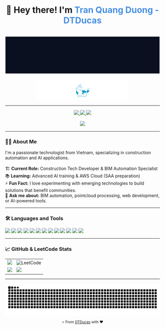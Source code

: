 <h1 align="center">
  👋 Hey there! I'm <span style="color:#4A90E2;">Tran Quang Duong - DTDucas</span>
</h1>

<br/>

<div align="center">
  <img src="https://raw.githubusercontent.com/DTDucas/Resources/main/image-profile/logo-dtducas.svg" height="120" alt="DTDucas Logo"/>
</div>

<br/>

<div align="center">
  <img src="https://raw.githubusercontent.com/DTDucas/Resources/main/image-profile/meow.svg" alt="Animated Doodle" width="300" />
</div>

---

<div align="center">
  <a href="https://www.linkedin.com/in/dtducas/" target="_blank">
    <img src="https://img.shields.io/static/v1?message=LinkedIn&logo=linkedin&color=0077B5&logoColor=white&style=for-the-badge" height="25" />
  </a>
  <a href="mailto:baymax.contact@gmail.com" target="_blank">
    <img src="https://img.shields.io/static/v1?message=Gmail&logo=gmail&color=D14836&logoColor=white&style=for-the-badge" height="25" />
  </a>
  <img src="https://img.shields.io/static/v1?message=YouTube&logo=youtube&color=FF0000&logoColor=white&style=for-the-badge" height="25" />
</div>

<br/>

<div align="center">
  <img src="https://visitor-badge.laobi.icu/badge?page_id=DTDucas.DTDucas&left_color=gray&right_color=blue" />
</div>

---

<h3 align="left">👨‍💻 About Me</h3>

<p align="left">
I'm a passionate technologist from Vietnam, specializing in construction automation and AI applications.<br/><br/>
🏗️ <strong>Current Role:</strong> Construction Tech Developer & BIM Automation Specialist<br/>
📚 <strong>Learning:</strong> Advanced AI training & AWS Cloud (SAA preparation)<br/>
⚡ <strong>Fun Fact:</strong> I love experimenting with emerging technologies to build solutions that benefit communities.<br/>
💬 <strong>Ask me about:</strong> BIM automation, pointcloud processing, web development, or AI-powered tools.
</p>

---

<h3 align="left">🛠 Languages and Tools</h3>

<div align="left">
  <img src="https://cdn.jsdelivr.net/gh/devicons/devicon/icons/python/python-original.svg" height="40" />
  <img src="https://cdn.jsdelivr.net/gh/devicons/devicon/icons/csharp/csharp-original.svg" height="40" />
  <img src="https://cdn.jsdelivr.net/gh/devicons/devicon/icons/javascript/javascript-original.svg" height="40" />
  <img src="https://cdn.jsdelivr.net/gh/devicons/devicon/icons/typescript/typescript-original.svg" height="40" />
  <img src="https://cdn.jsdelivr.net/gh/devicons/devicon/icons/react/react-original.svg" height="40" />
  <img src="https://cdn.jsdelivr.net/gh/devicons/devicon/icons/nodejs/nodejs-original.svg" height="40" />
  <img src="https://cdn.jsdelivr.net/gh/devicons/devicon/icons/dot-net/dot-net-original-wordmark.svg" height="40" />
  <img src="https://cdn.jsdelivr.net/gh/devicons/devicon/icons/amazonwebservices/amazonwebservices-line-wordmark.svg" height="40" />
  <img src="https://cdn.jsdelivr.net/gh/devicons/devicon/icons/docker/docker-original-wordmark.svg" height="40" />
  <img src="https://cdn.jsdelivr.net/gh/devicons/devicon/icons/mongodb/mongodb-original.svg" height="40" />
  <img src="https://cdn.jsdelivr.net/gh/devicons/devicon/icons/postgresql/postgresql-original.svg" height="40" />
  <img src="https://static.cdnlogo.com/logos/w/39/weaviate.svg" height="40" />
  <img src="https://static.cdnlogo.com/logos/p/46/pinecone.svg" height="40" />
</div>

---

<h3 align="left">📈 GitHub & LeetCode Stats</h3>

<table align="center">
  <tr>
    <td>
      <img src="https://github-readme-streak-stats-dpgw.vercel.app?user=DTDucas&theme=dark" height="150"/>
    </td>
    <td>
      <img src="https://leetcard.jacoblin.cool/DTDucas?theme=catppuccinMocha&font=Work%20Sans" 
           width="350" alt="LeetCode"
           onerror="this.onerror=null; this.src='https://via.placeholder.com/350x150?text=Unavailable'" />
    </td>
  </tr>
  <tr>
    <td>
      <img src="https://github-readme-stats.vercel.app/api?username=DTDucas&show_icons=true&theme=onedark&count_private=true" height="150"/>
    </td>
    <td>
      <img src="https://github-readme-stats.vercel.app/api/top-langs?username=DTDucas&langs_count=8&layout=compact&theme=onedark&hide=roff,kotlin,shell,batchfile" height="150"/>
    </td>
  </tr>
</table>

---

<div align="center">
  <img src="https://raw.githubusercontent.com/DTDucas/DTDucas/output/snake.svg" alt="Snake animation" />
  <br/>
  <sub>⭐ From <a href="https://github.com/DTDucas">DTDucas</a> with ❤️</sub>
</div>
